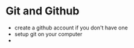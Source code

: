 # Git and Github  

- create a github account if you don't have one
- setup git on your computer
-  



